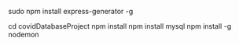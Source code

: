 sudo npm install express-generator -g

cd covidDatabaseProject
npm install
npm install mysql
npm install -g nodemon